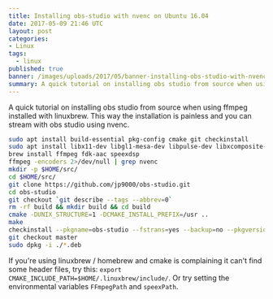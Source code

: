 ```yaml
---
title: Installing obs-studio with nvenc on Ubuntu 16.04
date: 2017-05-09 21:46 UTC
layout: post
categories:
- Linux
tags:
  - linux
published: true
banner: /images/uploads/2017/05/banner-installing-obs-studio-with-nvenc-on-ubuntu-16-04.png
summary: A quick tutorial on installing obs studio from source when using ffmpeg installed with linuxbrew.
---
```


A quick tutorial on installing obs studio from source when using ffmpeg
installed with linuxbrew. This way the installation is painless and you can
stream with obs studio using nvenc.

``` sh
sudo apt install build-essential pkg-config cmake git checkinstall
sudo apt install libx11-dev libgl1-mesa-dev libpulse-dev libxcomposite-devlibxinerama-dev libv4l-dev libudev-dev libfreetype6-dev libfontconfig-dev qtbase5-dev libqt5x11extras5-dev libx264-dev libxcb-xinerama0-dev libxcb-shm0-dev libjack-jackd2-dev libcurl4-openssl-dev
brew install ffmpeg fdk-aac speexdsp
ffmpeg -encoders 2>/dev/null | grep nvenc
mkdir -p $HOME/src/
cd $HOME/src/
git clone https://github.com/jp9000/obs-studio.git
cd obs-studio
git checkout `git describe --tags --abbrev=0`
rm -rf build && mkdir build && cd build
cmake -DUNIX_STRUCTURE=1 -DCMAKE_INSTALL_PREFIX=/usr ..
make
checkinstall --pkgname=obs-studio --fstrans=yes --backup=no --pkgversion="$(date +%Y%m%d)-git" --deldoc=yes --install=no --nodoc
git checkout master
sudo dpkg -i ./*.deb
```

If you're using linuxbrew / homebrew and cmake is complaining it can't find some
header files, try this: `export CMAKE_INCLUDE_PATH=$HOME/.linuxbrew/include/`.
Or try setting the environmental variables `FFmpegPath` and `speexPath`.
